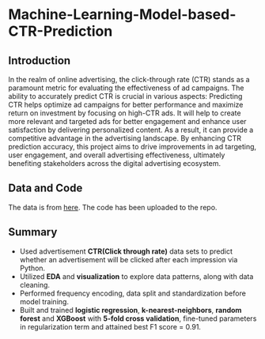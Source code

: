 # Machine-Learning-Model-based-CTR-Prediction

## Introduction
In the realm of online advertising, the click-through rate (CTR) stands as a paramount metric
for evaluating the effectiveness of ad campaigns. The ability to accurately predict CTR is crucial
in various aspects: Predicting CTR helps optimize ad campaigns for better performance and
maximize return on investment by focusing on high-CTR ads. It will help to create more relevant
and targeted ads for better engagement and enhance user satisfaction by delivering personalized
content. As a result, it can provide a competitive advantage in the advertising landscape. By
enhancing CTR prediction accuracy, this project aims to drive improvements in ad targeting, user
engagement, and overall advertising effectiveness, ultimately benefiting stakeholders across the
digital advertising ecosystem.

## Data and Code
The data is from [here](https://www.kaggle.com/competitions/avazu-ctr-prediction/overview). The code has been uploaded to the repo. 

## Summary
- Used advertisement **CTR(Click through rate)** data sets to predict whether an advertisement will be clicked after each
impression via Python.
- Utilized **EDA** and **visualization** to explore data patterns, along with data cleaning.
- Performed frequency encoding, data split and standardization before model training.
- Built and trained **logistic regression**, **k-nearest-neighbors**, **random forest** and **XGBoost** with **5-fold cross validation**,
fine-tuned parameters in regularization term and attained best F1 score = 0.91.
